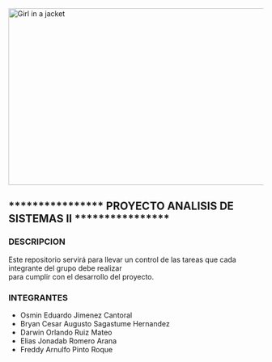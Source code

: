 <!DOCTYPE html>
<html>
<body>
<img src="https://www.queestudiar.org/wp-content/uploads/2017/10/software-750x350.jpg" alt="Girl in a jacket" width="750" height="350">
<h2>**************** PROYECTO ANALISIS DE SISTEMAS II ****************</h2>
<h3>DESCRIPCION</h3>
Este repositorio servirá para llevar un control de las tareas que cada integrante del grupo debe realizar <br>
para cumplir con el desarrollo del proyecto.
<h3>INTEGRANTES</h3>
<ul>
<li>Osmin Eduardo Jimenez Cantoral</li>
<li>Bryan Cesar Augusto Sagastume Hernandez</li>
<li> Darwin Orlando Ruiz Mateo </li>
<li> Elias Jonadab Romero Arana</li>
<li> Freddy Arnulfo Pinto Roque </li> 
</ul>
</body>
</html>
